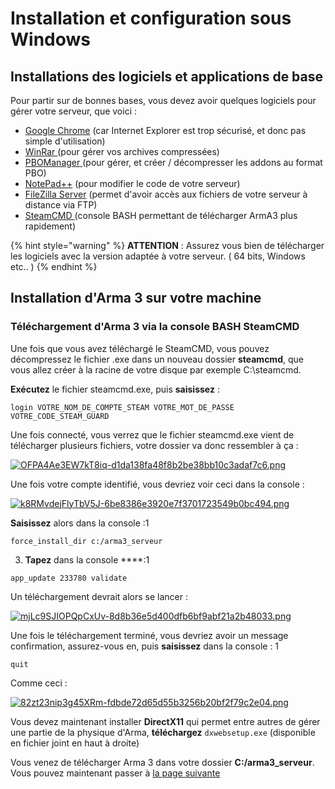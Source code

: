 # Installation et configuration sous Windows

## **Installations des logiciels et applications de base**

Pour partir sur de bonnes bases, vous devez avoir quelques logiciels pour gérer votre serveur, que voici : 

* [Google Chrome](https://www.google.fr/chrome/browser/desktop/index.html) \(car Internet Explorer est trop sécurisé, et donc pas simple d'utilisation\)
* [WinRar ](http://www.win-rar.com/predownload.html?&L=10&Version=64bit)\(pour gérer vos archives compressées\)
* [PBOManager ](http://www.armaholic.com/page.php?id=16369)\(pour gérer, et créer / décompresser les addons au format PBO\)
* [NotePad++](http://www.armaholic.com/page.php?id=8692) \(pour modifier le code de votre serveur\)
* [FileZilla Server](https://filezilla-project.org/download.php?type=server) \(permet d'avoir accès aux fichiers de votre serveur à distance via FTP\)
* [SteamCMD ](https://developer.valvesoftware.com/wiki/SteamCMD:fr#Installation)\(console BASH permettant de télécharger ArmA3 plus rapidement\)

{% hint style="warning" %}
 **ATTENTION** : Assurez vous bien de télécharger les logiciels avec la version adaptée à votre serveur. \( 64 bits, Windows etc.. \)
{% endhint %}

## Installation d'Arma 3 sur votre machine <a id="bkmrk-page-title"></a>

### **Téléchargement d'Arma 3 via la console BASH SteamCMD**

Une fois que vous avez téléchargé le SteamCMD, vous pouvez décompressez le fichier .exe dans un nouveau dossier **steamcmd**, que vous allez créer à la racine de votre disque par exemple C:\steamcmd.

**Exécutez** le fichier steamcmd.exe, puis **saisissez** :

```text
login VOTRE_NOM_DE_COMPTE_STEAM VOTRE_MOT_DE_PASSE VOTRE_CODE_STEAM_GUARD
```

Une fois connecté, vous verrez que le fichier steamcmd.exe vient de télécharger plusieurs fichiers, votre dossier va donc ressembler à ça : 

[![OFPA4Ae3EW7kT8iq-d1da138fa48f8b2be38bb10c3adaf7c6.png](https://wiki.altisdev.com/uploads/images/gallery/2017-08-Aug/scaled-840-0/OFPA4Ae3EW7kT8iq-d1da138fa48f8b2be38bb10c3adaf7c6.png)](https://wiki.altisdev.com/uploads/images/gallery/2017-08-Aug/OFPA4Ae3EW7kT8iq-d1da138fa48f8b2be38bb10c3adaf7c6.png)

Une fois votre compte identifié, vous devriez voir ceci dans la console : 

[![k8RMvdejFlyTbV5J-6be8386e3920e7f3701723549b0bc494.png](https://wiki.altisdev.com/uploads/images/gallery/2017-08-Aug/scaled-840-0/k8RMvdejFlyTbV5J-6be8386e3920e7f3701723549b0bc494.png)](https://wiki.altisdev.com/uploads/images/gallery/2017-08-Aug/k8RMvdejFlyTbV5J-6be8386e3920e7f3701723549b0bc494.png)

**Saisissez** alors dans la console :1

```text
force_install_dir c:/arma3_serveur
```

3. **Tapez** dans la console ****:1

```text
app_update 233780 validate
```

Un téléchargement devrait alors se lancer : 

[![mjLc9SJIOPQpCxUv-8d8b36e5d400dfb6bf9abf21a2b48033.png](https://wiki.altisdev.com/uploads/images/gallery/2017-08-Aug/scaled-840-0/mjLc9SJIOPQpCxUv-8d8b36e5d400dfb6bf9abf21a2b48033.png)](https://wiki.altisdev.com/uploads/images/gallery/2017-08-Aug/mjLc9SJIOPQpCxUv-8d8b36e5d400dfb6bf9abf21a2b48033.png)

Une fois le téléchargement terminé, vous devriez avoir un message confirmation, assurez-vous en, puis **saisissez** dans la console : 1

```text
quit
```

 Comme ceci :

[![82zt23nip3g45XRm-fdbde72d65d55b3256b20bf2f79c2e04.png](https://wiki.altisdev.com/uploads/images/gallery/2017-08-Aug/scaled-840-0/82zt23nip3g45XRm-fdbde72d65d55b3256b20bf2f79c2e04.png)](https://wiki.altisdev.com/uploads/images/gallery/2017-08-Aug/82zt23nip3g45XRm-fdbde72d65d55b3256b20bf2f79c2e04.png)

Vous devez maintenant installer **DirectX11** qui permet entre autres de gérer une partie de la physique d'Arma, **téléchargez** `dxwebsetup.exe` \(disponible en fichier joint en haut à droite\)

Vous venez de télécharger Arma 3 dans votre dossier **C:/arma3\_serveur**. Vous pouvez maintenant passer à [la page suivante](https://wiki.altisdev.com/books/installation-et-configuration-dun-serveur-altis-life-de-a-%C3%A0-z/page/3--installation-du-serveur-mysql)

